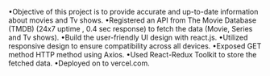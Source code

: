 •Objective of this project is to provide accurate and up-to-date information about movies and Tv shows.
•Registered an API from The Movie Database (TMDB) (24x7 uptime , 0.4 sec response) to fetch the data (Movie, Series and Tv
shows).
•Build the user-friendly UI design with react.js.
•Utilized responsive design to ensure compatibility across all devices.
•Exposed GET method HTTP method using Axios.
•Used React-Redux Toolkit to store the fetched data.
•Deployed on to vercel.com.


